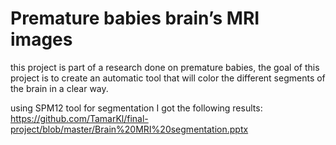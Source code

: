 # Premature babies brain’s MRI images 
this project is part of a research done on premature babies, the goal of this project is to create an automatic tool that will color the different segments of the brain in a clear way.

using SPM12 tool for segmentation I got the following results:
https://github.com/TamarKl/final-project/blob/master/Brain%20MRI%20segmentation.pptx
